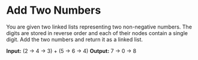 Add Two Numbers
===============
You are given two linked lists representing two non-negative numbers.
The digits are stored in reverse order and each of their nodes contain a single digit.
Add the two numbers and return it as a linked list.

**Input:** (2 -> 4 -> 3) + (5 -> 6 -> 4)
**Output:** 7 -> 0 -> 8      
